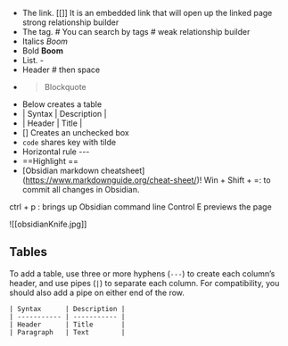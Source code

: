 - The link. [[]] It is an embedded link that will open up the linked page strong relationship builder
- The tag.  # You can search by tags # weak relationship builder
- Italics *Boom*
- Bold **Boom**
- List. - 
- Header # then space
-  > Blockquote
-  Below creates a table
-  | Syntax | Description |
-  | Header | Title | 
-  [] Creates an unchecked box
-  `code` shares key with tilde
-  Horizontal rule ---
-  ==Highlight == 
-  [Obsidian markdown cheatsheet] (https://www.markdownguide.org/cheat-sheet/)!
Win + Shift + =: to commit all changes in Obsidian.

ctrl + p :  brings up Obsidian command line
Control E previews the page


![[obsidianKnife.jpg]]

## Tables[](https://www.markdownguide.org/extended-syntax/#tables)

To add a table, use three or more hyphens (`---`) to create each column’s header, and use pipes (`|`) to separate each column. For compatibility, you should also add a pipe on either end of the row.

```
| Syntax      | Description |
| ----------- | ----------- |
| Header      | Title       |
| Paragraph   | Text        |
```